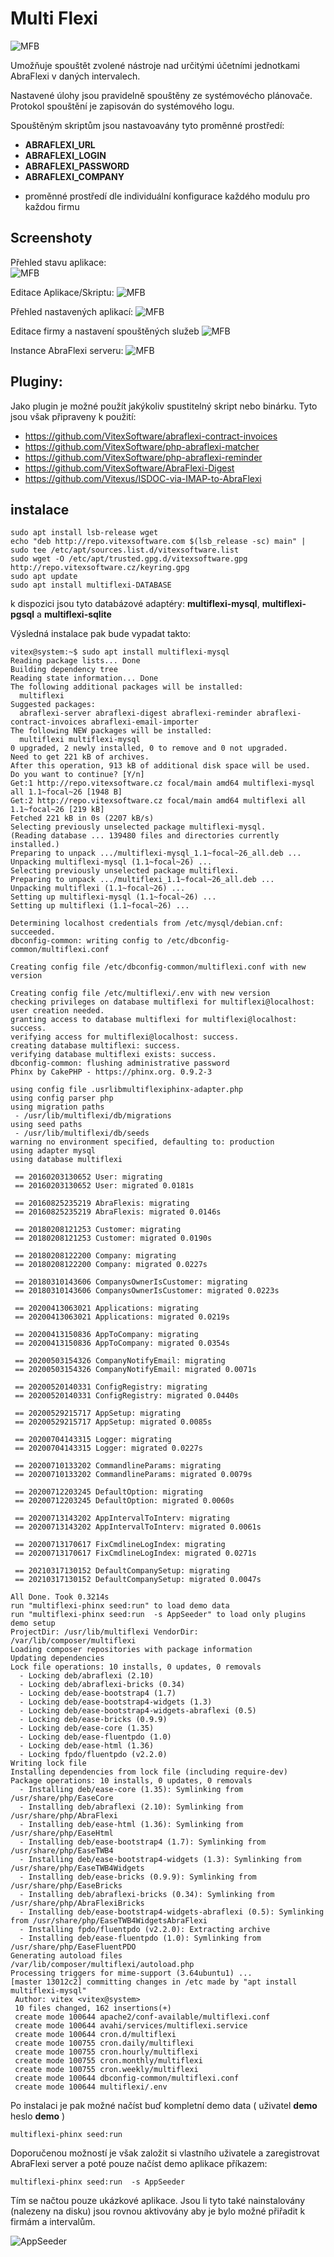 Multi Flexi
===========

![MFB](multiflexi-socilal-preview.svg?raw=true)

Umožňuje spouštět zvolené nástroje nad určitými účetními jednotkami AbraFlexi v daných intervalech. 

Nastavené úlohy jsou pravidelně spouštěny ze systémovécho plánovače.
Protokol spouštění je zapisován do systémového logu.

Spouštěným skriptům jsou nastavoavány tyto proměnné prostředí:

 * **ABRAFLEXI_URL**
 * **ABRAFLEXI_LOGIN** 
 * **ABRAFLEXI_PASSWORD**
 * **ABRAFLEXI_COMPANY**

+ proměnné prostředí dle individuální konfigurace každého modulu pro každou firmu




Screenshoty
-----------

Přehled stavu aplikace:  
![MFB](doc/MultiAbraFlexiSetup.png?raw=true)

Editace Aplikace/Skriptu:
![MFB](doc/Application.png?raw=true)  

Přehled nastavených aplikací:
![MFB](doc/Applications.png?raw=true)  

Editace firmy a nastavení spouštěných služeb
![MFB](doc/Company.png?raw=true)  

Instance AbraFlexi serveru:
![MFB](doc/instance.png?raw=true)

Pluginy:
--------

Jako plugin je možné použít jakýkoliv spustitelný skript nebo binárku. Tyto jsou však připraveny k použití:

 * https://github.com/VitexSoftware/abraflexi-contract-invoices
 * https://github.com/VitexSoftware/php-abraflexi-matcher
 * https://github.com/VitexSoftware/php-abraflexi-reminder
 * https://github.com/VitexSoftware/AbraFlexi-Digest
 * https://github.com/Vitexus/ISDOC-via-IMAP-to-AbraFlexi




instalace
---------

```shell
sudo apt install lsb-release wget
echo "deb http://repo.vitexsoftware.com $(lsb_release -sc) main" | sudo tee /etc/apt/sources.list.d/vitexsoftware.list
sudo wget -O /etc/apt/trusted.gpg.d/vitexsoftware.gpg http://repo.vitexsoftware.cz/keyring.gpg
sudo apt update
sudo apt install multiflexi-DATABASE
```

k dispozici jsou tyto databázové adaptéry: **multiflexi-mysql**, **multiflexi-pgsql** a **multiflexi-sqlite**

Výsledná instalace pak bude vypadat takto:

```shell
vitex@system:~$ sudo apt install multiflexi-mysql 
Reading package lists... Done
Building dependency tree       
Reading state information... Done
The following additional packages will be installed:
  multiflexi
Suggested packages:
  abraflexi-server abraflexi-digest abraflexi-reminder abraflexi-contract-invoices abraflexi-email-importer
The following NEW packages will be installed:
  multiflexi multiflexi-mysql
0 upgraded, 2 newly installed, 0 to remove and 0 not upgraded.
Need to get 221 kB of archives.
After this operation, 913 kB of additional disk space will be used.
Do you want to continue? [Y/n] 
Get:1 http://repo.vitexsoftware.cz focal/main amd64 multiflexi-mysql all 1.1~focal~26 [1948 B]
Get:2 http://repo.vitexsoftware.cz focal/main amd64 multiflexi all 1.1~focal~26 [219 kB]
Fetched 221 kB in 0s (2207 kB/s)   
Selecting previously unselected package multiflexi-mysql.
(Reading database ... 139480 files and directories currently installed.)
Preparing to unpack .../multiflexi-mysql_1.1~focal~26_all.deb ...
Unpacking multiflexi-mysql (1.1~focal~26) ...
Selecting previously unselected package multiflexi.
Preparing to unpack .../multiflexi_1.1~focal~26_all.deb ...
Unpacking multiflexi (1.1~focal~26) ...
Setting up multiflexi-mysql (1.1~focal~26) ...
Setting up multiflexi (1.1~focal~26) ...

Determining localhost credentials from /etc/mysql/debian.cnf: succeeded.
dbconfig-common: writing config to /etc/dbconfig-common/multiflexi.conf

Creating config file /etc/dbconfig-common/multiflexi.conf with new version

Creating config file /etc/multiflexi/.env with new version
checking privileges on database multiflexi for multiflexi@localhost: user creation needed.
granting access to database multiflexi for multiflexi@localhost: success.
verifying access for multiflexi@localhost: success.
creating database multiflexi: success.
verifying database multiflexi exists: success.
dbconfig-common: flushing administrative password
Phinx by CakePHP - https://phinx.org. 0.9.2-3

using config file .usrlibmultiflexiphinx-adapter.php
using config parser php
using migration paths 
 - /usr/lib/multiflexi/db/migrations
using seed paths 
 - /usr/lib/multiflexi/db/seeds
warning no environment specified, defaulting to: production
using adapter mysql
using database multiflexi

 == 20160203130652 User: migrating
 == 20160203130652 User: migrated 0.0181s

 == 20160825235219 AbraFlexis: migrating
 == 20160825235219 AbraFlexis: migrated 0.0146s

 == 20180208121253 Customer: migrating
 == 20180208121253 Customer: migrated 0.0190s

 == 20180208122200 Company: migrating
 == 20180208122200 Company: migrated 0.0227s

 == 20180310143606 CompanysOwnerIsCustomer: migrating
 == 20180310143606 CompanysOwnerIsCustomer: migrated 0.0223s

 == 20200413063021 Applications: migrating
 == 20200413063021 Applications: migrated 0.0219s

 == 20200413150836 AppToCompany: migrating
 == 20200413150836 AppToCompany: migrated 0.0354s

 == 20200503154326 CompanyNotifyEmail: migrating
 == 20200503154326 CompanyNotifyEmail: migrated 0.0071s

 == 20200520140331 ConfigRegistry: migrating
 == 20200520140331 ConfigRegistry: migrated 0.0440s

 == 20200529215717 AppSetup: migrating
 == 20200529215717 AppSetup: migrated 0.0085s

 == 20200704143315 Logger: migrating
 == 20200704143315 Logger: migrated 0.0227s

 == 20200710133202 CommandlineParams: migrating
 == 20200710133202 CommandlineParams: migrated 0.0079s

 == 20200712203245 DefaultOption: migrating
 == 20200712203245 DefaultOption: migrated 0.0060s

 == 20200713143202 AppIntervalToInterv: migrating
 == 20200713143202 AppIntervalToInterv: migrated 0.0061s

 == 20200713170617 FixCmdlineLogIndex: migrating
 == 20200713170617 FixCmdlineLogIndex: migrated 0.0271s

 == 20210317130152 DefaultCompanySetup: migrating
 == 20210317130152 DefaultCompanySetup: migrated 0.0047s

All Done. Took 0.3214s
run "multiflexi-phinx seed:run" to load demo data
run "multiflexi-phinx seed:run  -s AppSeeder" to load only plugins demo setup
ProjectDir: /usr/lib/multiflexi VendorDir: /var/lib/composer/multiflexi
Loading composer repositories with package information
Updating dependencies
Lock file operations: 10 installs, 0 updates, 0 removals
  - Locking deb/abraflexi (2.10)
  - Locking deb/abraflexi-bricks (0.34)
  - Locking deb/ease-bootstrap4 (1.7)
  - Locking deb/ease-bootstrap4-widgets (1.3)
  - Locking deb/ease-bootstrap4-widgets-abraflexi (0.5)
  - Locking deb/ease-bricks (0.9.9)
  - Locking deb/ease-core (1.35)
  - Locking deb/ease-fluentpdo (1.0)
  - Locking deb/ease-html (1.36)
  - Locking fpdo/fluentpdo (v2.2.0)
Writing lock file
Installing dependencies from lock file (including require-dev)
Package operations: 10 installs, 0 updates, 0 removals
  - Installing deb/ease-core (1.35): Symlinking from /usr/share/php/EaseCore
  - Installing deb/abraflexi (2.10): Symlinking from /usr/share/php/AbraFlexi
  - Installing deb/ease-html (1.36): Symlinking from /usr/share/php/EaseHtml
  - Installing deb/ease-bootstrap4 (1.7): Symlinking from /usr/share/php/EaseTWB4
  - Installing deb/ease-bootstrap4-widgets (1.3): Symlinking from /usr/share/php/EaseTWB4Widgets
  - Installing deb/ease-bricks (0.9.9): Symlinking from /usr/share/php/EaseBricks
  - Installing deb/abraflexi-bricks (0.34): Symlinking from /usr/share/php/AbraFlexiBricks
  - Installing deb/ease-bootstrap4-widgets-abraflexi (0.5): Symlinking from /usr/share/php/EaseTWB4WidgetsAbraFlexi
  - Installing fpdo/fluentpdo (v2.2.0): Extracting archive
  - Installing deb/ease-fluentpdo (1.0): Symlinking from /usr/share/php/EaseFluentPDO
Generating autoload files
/var/lib/composer/multiflexi/autoload.php
Processing triggers for mime-support (3.64ubuntu1) ...
[master 13012c2] committing changes in /etc made by "apt install multiflexi-mysql"
 Author: vitex <vitex@system>
 10 files changed, 162 insertions(+)
 create mode 100644 apache2/conf-available/multiflexi.conf
 create mode 100644 avahi/services/multiflexi.service
 create mode 100644 cron.d/multiflexi
 create mode 100755 cron.daily/multiflexi
 create mode 100755 cron.hourly/multiflexi
 create mode 100755 cron.monthly/multiflexi
 create mode 100755 cron.weekly/multiflexi
 create mode 100644 dbconfig-common/multiflexi.conf
 create mode 100644 multiflexi/.env
```

Po instalaci je pak možné načíst buď kompletní demo data ( uživatel **demo** heslo **demo** )

```shell
multiflexi-phinx seed:run
```

Doporučenou možností je však založit si vlastního uživatele a zaregistrovat AbraFlexi server a poté pouze načíst demo aplikace příkazem:

```shell
multiflexi-phinx seed:run  -s AppSeeder
```

Tím se načtou pouze ukázkové aplikace. Jsou li tyto také nainstalovány (nalezeny na disku) jsou rovnou aktivovány aby je bylo možné přiřadit k firmám a intervalům.

![AppSeeder](doc/appseeder.png?raw=true)

